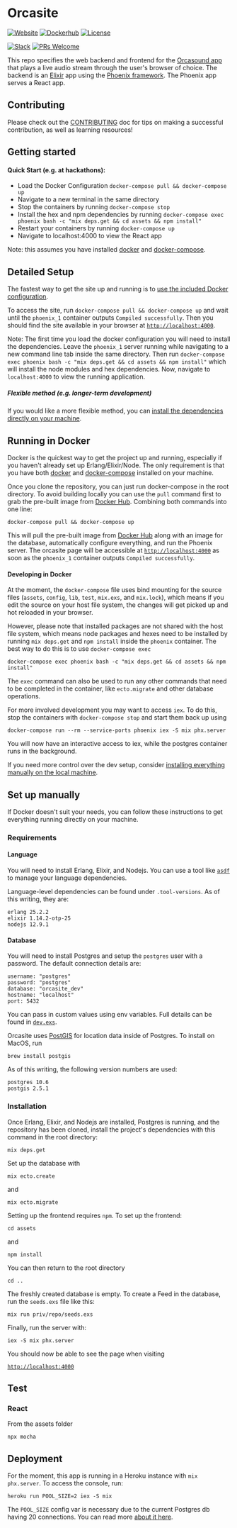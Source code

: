 # Orcasite

[![Website](https://img.shields.io/website?url=https%3A%2F%2Flive.orcasound.net)](https://live.orcasound.net)
[![Dockerhub](https://img.shields.io/docker/pulls/orcasound/orcasite?color=blue&logo=docker&logoColor=white)](https://hub.docker.com/r/orcasound/orcasite)
[![License](https://img.shields.io/github/license/orcasound/orcasite)](https://github.com/orcasound/orcasite/blob/master/LICENSE)

[![Slack](https://img.shields.io/badge/slack-join%20chat-blue.svg?logo=slack)](https://join.slack.com/t/orcasound/shared_invite/zt-bd1jk2q9-FjeWr3OzocDBwDgS0g1FdQ)
[![PRs Welcome](https://img.shields.io/badge/PRs-welcome-green.svg)](https://github.com/orcasound/orcasite/blob/master/CONTRIBUTING.md)

This repo specifies the web backend and frontend for the [Orcasound app](http://live.orcasound.net) that plays a live audio stream through the user's browser of choice. The backend is an [Elixir](https://elixir-lang.org/) app using the [Phoenix framework](https://phoenixframework.org/). The Phoenix app serves a React app.

## Contributing

Please check out the [CONTRIBUTING](CONTRIBUTING.md) doc for tips on making a successful contribution, as well as learning resources!

## Getting started

#### Quick Start (e.g. at hackathons):

- Load the Docker Configuration `docker-compose pull && docker-compose up`
- Navigate to a new terminal in the same directory
- Stop the containers by running `docker-compose stop`
- Install the hex and npm dependencies by running `docker-compose exec phoenix bash -c "mix deps.get && cd assets && npm install"`
- Restart your containers by running `docker-compose up`
- Navigate to localhost:4000 to view the React app

Note: this assumes you have installed [docker](https://docs.docker.com/v17.09/engine/installation/) and [docker-compose](https://docs.docker.com/compose/install/).

## Detailed Setup

The fastest way to get the site up and running is to [use the included Docker configuration](#running-in-docker).

To access the site, run `docker-compose pull && docker-compose up` and wait until the `phoenix_1` container outputs `Compiled successfully`. Then you should find the site available in your browser at [`http://localhost:4000`](http://localhost:4000).

Note: The first time you load the docker configuration you will need to install the dependencies. Leave the `phoenix_1` server running while navigating to a new command line tab inside the same directory. Then run `docker-compose exec phoenix bash -c "mix deps.get && cd assets && npm install"` which will install the node modules and hex dependencies. Now, navigate to `localhost:4000` to view the running application.

##### Flexible method (e.g. longer-term development)

If you would like a more flexible method, you can [install the dependencies directly on your machine](#set-up-manually).

## Running in Docker

Docker is the quickest way to get the project up and running, especially if you haven't already set up Erlang/Elixir/Node. The only requirement is that you have both [docker](https://docs.docker.com/v17.09/engine/installation/) and [docker-compose](https://docs.docker.com/compose/install/) installed on your machine.

Once you clone the repository, you can just run docker-compose in the root directory. To avoid building locally you can use the `pull` command first to grab the pre-built image from [Docker Hub](https://hub.docker.com/r/orcasound/orcasite). Combining both commands into one line:

`docker-compose pull && docker-compose up`

This will pull the pre-built image from [Docker Hub](https://hub.docker.com/r/orcasound/orcasite) along with an image for the database, automatically configure everything, and run the Phoenix server. The orcasite page will be accessible at [`http://localhost:4000`](http://localhost:4000) as soon as the `phoenix_1` container outputs `Compiled successfully`.

#### Developing in Docker

At the moment, the `docker-compose` file uses bind mounting for the source files (`assets`, `config`, `lib`, `test`, `mix.exs`, and `mix.lock`), which means if you edit the source on your host file system, the changes will get picked up and hot reloaded in your browser.

However, please note that installed packages are not shared with the host file system, which means node packages and hexes need to be installed by running `mix deps.get` and `npm install` inside the `phoenix` container. The best way to do this is to use `docker-compose exec`

`docker-compose exec phoenix bash -c "mix deps.get && cd assets && npm install"`

The `exec` command can also be used to run any other commands that need to be completed in the container, like `ecto.migrate` and other database operations.

For more involved development you may want to access `iex`. To do this, stop the containers with `docker-compose stop` and start them back up using

`docker-compose run --rm --service-ports phoenix iex -S mix phx.server`

You will now have an interactive access to iex, while the postgres container runs in the background.

If you need more control over the dev setup, consider [installing everything manually on the local machine](#set-up-manually).

## Set up manually

If Docker doesn't suit your needs, you can follow these instructions to get everything running directly on your machine.

### Requirements

#### Language

You will need to install Erlang, Elixir, and Nodejs. You can use a tool like [`asdf`](https://github.com/asdf-vm/asdf) to manage your language dependencies.

Language-level dependencies can be found under `.tool-versions`. As of this writing, they are:

```
erlang 25.2.2
elixir 1.14.2-otp-25
nodejs 12.9.1
```

#### Database

You will need to install Postgres and setup the `postgres` user with a password. The default connection details are:

```
username: "postgres"
password: "postgres"
database: "orcasite_dev"
hostname: "localhost"
port: 5432
```

You can pass in custom values using env variables. Full details can be found in [`dev.exs`](config/dev.exs).

Orcasite uses [PostGIS](http://postgis.net/) for location data inside of Postgres. To install on MacOS, run

`brew install postgis`

As of this writing, the following version numbers are used:

```
postgres 10.6
postgis 2.5.1
```

### Installation

Once Erlang, Elixir, and Nodejs are installed, Postgres is running, and the repository has been cloned, install the project's dependencies with this command in the root directory:

`mix deps.get`

Set up the database with

`mix ecto.create`

and

`mix ecto.migrate`

Setting up the frontend requires `npm`. To set up the frontend:

`cd assets`

and

`npm install`

You can then return to the root directory

`cd ..`

The freshly created database is empty. To create a Feed in the database, run the `seeds.exs` file like this:

`mix run priv/repo/seeds.exs`

Finally, run the server with:

`iex -S mix phx.server`

You should now be able to see the page when visiting

[`http://localhost:4000`](http://localhost:4000)

## Test

### React

From the assets folder

`npx mocha`

## Deployment

For the moment, this app is running in a Heroku instance with `mix phx.server`. To access the console, run:

`heroku run POOL_SIZE=2 iex -S mix`

The `POOL_SIZE` config var is necessary due to the current Postgres db having 20 connections. You can read more [about it here](https://hexdocs.pm/phoenix/heroku.html#creating-environment-variables-in-heroku).
